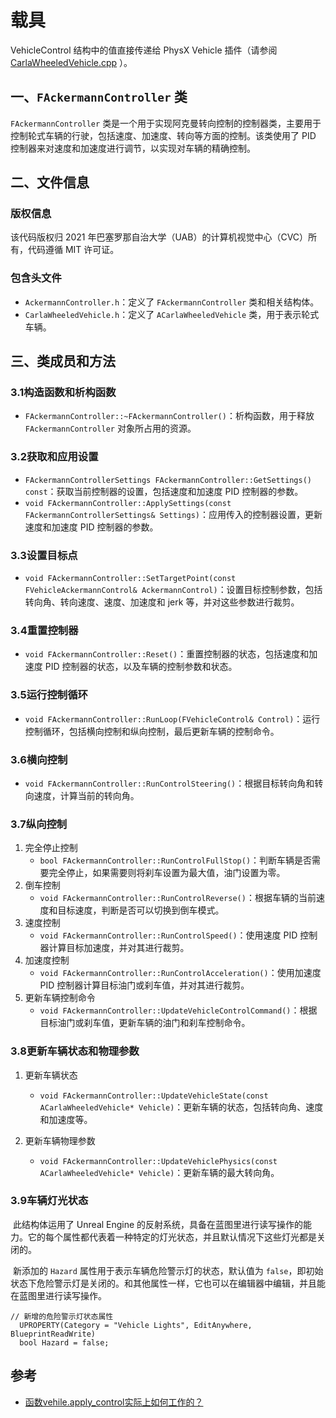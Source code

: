 # 载具

VehicleControl 结构中的值直接传递给 PhysX Vehicle 插件（请参阅 [CarlaWheeledVehicle.cpp](https://github.com/carla-simulator/carla/blob/422d0de1c4ba34238d960a5405ab227044199e13/Unreal/CarlaUE4/Plugins/Carla/Source/Carla/Vehicle/CarlaWheeledVehicle.cpp#L78-L102) ）。



## 一、`FAckermannController` 类

`FAckermannController` 类是一个用于实现阿克曼转向控制的控制器类，主要用于控制轮式车辆的行驶，包括速度、加速度、转向等方面的控制。该类使用了 PID 控制器来对速度和加速度进行调节，以实现对车辆的精确控制。

## 二、文件信息

### 版权信息

该代码版权归 2021 年巴塞罗那自治大学（UAB）的计算机视觉中心（CVC）所有，代码遵循 MIT 许可证。

### 包含头文件

- `AckermannController.h`：定义了 `FAckermannController` 类和相关结构体。
- `CarlaWheeledVehicle.h`：定义了 `ACarlaWheeledVehicle` 类，用于表示轮式车辆。

## 三、类成员和方法

### 3.1构造函数和析构函数

- `FAckermannController::~FAckermannController()`：析构函数，用于释放 `FAckermannController` 对象所占用的资源。

### 3.2获取和应用设置

- `FAckermannControllerSettings FAckermannController::GetSettings() const`：获取当前控制器的设置，包括速度和加速度 PID 控制器的参数。
- `void FAckermannController::ApplySettings(const FAckermannControllerSettings& Settings)`：应用传入的控制器设置，更新速度和加速度 PID 控制器的参数。

### 3.3设置目标点

- `void FAckermannController::SetTargetPoint(const FVehicleAckermannControl& AckermannControl)`：设置目标控制参数，包括转向角、转向速度、速度、加速度和 jerk 等，并对这些参数进行裁剪。

### 3.4重置控制器

- `void FAckermannController::Reset()`：重置控制器的状态，包括速度和加速度 PID 控制器的状态，以及车辆的控制参数和状态。

### 3.5运行控制循环

- `void FAckermannController::RunLoop(FVehicleControl& Control)`：运行控制循环，包括横向控制和纵向控制，最后更新车辆的控制命令。

### 3.6横向控制

- `void FAckermannController::RunControlSteering()`：根据目标转向角和转向速度，计算当前的转向角。

### 3.7纵向控制

1. 完全停止控制
   - `bool FAckermannController::RunControlFullStop()`：判断车辆是否需要完全停止，如果需要则将刹车设置为最大值，油门设置为零。
2. 倒车控制
   - `void FAckermannController::RunControlReverse()`：根据车辆的当前速度和目标速度，判断是否可以切换到倒车模式。
3. 速度控制
   - `void FAckermannController::RunControlSpeed()`：使用速度 PID 控制器计算目标加速度，并对其进行裁剪。
4. 加速度控制
   - `void FAckermannController::RunControlAcceleration()`：使用加速度 PID 控制器计算目标油门或刹车值，并对其进行裁剪。
5. 更新车辆控制命令
   - `void FAckermannController::UpdateVehicleControlCommand()`：根据目标油门或刹车值，更新车辆的油门和刹车控制命令。

### 3.8更新车辆状态和物理参数

1. 更新车辆状态
   
   - `void FAckermannController::UpdateVehicleState(const ACarlaWheeledVehicle* Vehicle)`：更新车辆的状态，包括转向角、速度和加速度等。
2. 更新车辆物理参数

   - `void FAckermannController::UpdateVehiclePhysics(const ACarlaWheeledVehicle* Vehicle)`：更新车辆的最大转向角。


### 3.9车辆灯光状态

​	此结构体运用了 Unreal Engine 的反射系统，具备在蓝图里进行读写操作的能力。它的每个属性都代表着一种特定的灯光状态，并且默认情况下这些灯光都是关闭的。

​	新添加的 `Hazard` 属性用于表示车辆危险警示灯的状态，默认值为 `false`，即初始状态下危险警示灯是关闭的。和其他属性一样，它也可以在编辑器中编辑，并且能在蓝图里进行读写操作。

```
// 新增的危险警示灯状态属性
  UPROPERTY(Category = "Vehicle Lights", EditAnywhere, BlueprintReadWrite)
  bool Hazard = false;
```




## 参考

* [函数vehile.apply_control实际上如何工作的？](https://github.com/carla-simulator/carla/issues/1427)
